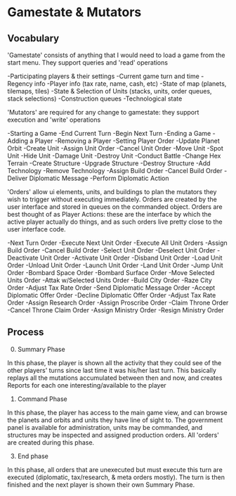 # Gamestate & Mutators #

## Vocabulary ##

'Gamestate' consists of anything that I would need to load a game from the start menu. They support queries and 'read' operations

  -Participating players & their settings
  -Current game turn and time
  -Regency info
  -Player info (tax rate, name, cash, etc)
  -State of map (planets, tilemaps, tiles)
  -State & Selection of Units (stacks, units, order queues, stack selections)
  -Construction queues
  -Technological state

'Mutators' are required for any change to gamestate: they support execution and 'write' operations

  -Starting a Game
  -End Current Turn
  -Begin Next Turn
  -Ending a Game
  -Adding a Player
  -Removing a Player
  -Setting Player Order
  -Update Planet Orbit
  -Create Unit
  -Assign Unit Order
  -Cancel Unit Order
  -Move Unit
  -Spot Unit
  -Hide Unit
  -Damage Unit
  -Destroy Unit
  -Conduct Battle
  -Change Hex Terrain
  -Create Structure
  -Upgrade Structure
  -Destroy Structure
  -Add Technology
  -Remove Technology
  -Assign Build Order
  -Cancel Build Order
  -Deliver Diplomatic Message
  -Perform Diplomatic Action

'Orders' allow ui elements, units, and buildings to plan the mutators they wish to trigger without executing immediately. Orders are created by the user interface and stored in queues on the commanded object. Orders are best thought of as Player Actions: these are the interface by which the active player actually do things, and as such orders live pretty close to the user interface code.

  -Next Turn Order
  -Execute Next Unit Order
  -Execute All Unit Orders
  -Assign Build Order
  -Cancel Build Order
  -Select Unit Order
  -Deselect Unit Order
  -Deactivate Unit Order
  -Activate Unit Order
  -Disband Unit Order
  -Load Unit Order
  -Unload Unit Order
  -Launch Unit Order
  -Land Unit Order
  -Jump Unit Order
  -Bombard Space Order
  -Bombard Surface Order
  -Move Selected Units Order
  -Attak w/Selected Units Order
  -Build City Order
  -Raze City Order
  -Adjust Tax Rate Order
  -Send Diplomatic Message Order
  -Accept Diplomatic Offer Order
  -Decline Diplomatic Offer Order
  -Adjust Tax Rate Order
  -Assign Research Order
  -Assign Proscribe Order
  -Claim Throne Order
  -Cancel Throne Claim Order
  -Assign Ministry Order
  -Resign Ministry Order

## Process ##

0. Summary Phase

In this phase, the player is shown all the activity that they could see of the other players' turns since last time it was his/her last turn. This basically replays all the mutations accumulated between then and now, and creates Reports for each one interesting/available to the player

1. Command Phase

In this phase, the player has access to the main game view, and can browse the planets and orbits and units they have line of sight to. The government panel is available for administration, units may be commanded, and structures may be inspected and assigned production orders. All 'orders' are created during this phase.

3. End phase

In this phase, all orders that are unexecuted but must execute this turn are executed (diplomatic, tax/research, & meta orders mostly). The turn is then finished and the next player is shown their own Summary Phase.
